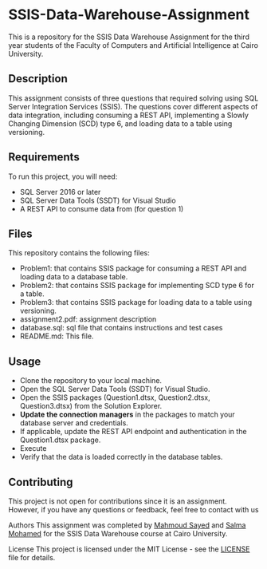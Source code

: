 # SSIS-Data-Warehouse-Assignment

This is a repository for the SSIS Data Warehouse Assignment for the third year students of the Faculty of Computers and Artificial Intelligence at Cairo University.

## Description
This assignment consists of three questions that required solving using SQL Server Integration Services (SSIS). The questions cover different aspects of data integration, including consuming a REST API, implementing a Slowly Changing Dimension (SCD) type 6, and loading data to a table using versioning.

## Requirements
To run this project, you will need:

- SQL Server 2016 or later
- SQL Server Data Tools (SSDT) for Visual Studio
- A REST API to consume data from (for question 1)

## Files
This repository contains the following files:

- Problem1: that contains SSIS package for consuming a REST API and loading data to a database table.
- Problem2: that contains SSIS package for implementing SCD type 6 for a table.
- Problem3: that contains SSIS package for loading data to a table using versioning.
- assignment2.pdf: assignment description
- database.sql: sql file that contains instructions and test cases
- README.md: This file.

## Usage
- Clone the repository to your local machine.
- Open the SQL Server Data Tools (SSDT) for Visual Studio.
- Open the SSIS packages (Question1.dtsx, Question2.dtsx, Question3.dtsx) from the Solution Explorer.
- **Update the connection managers** in the packages to match your database server and credentials.
- If applicable, update the REST API endpoint and authentication in the Question1.dtsx package.
- Execute
- Verify that the data is loaded correctly in the database tables.

## Contributing
This project is not open for contributions since it is an assignment. However, if you have any questions or feedback, feel free to contact with us

Authors
This assignment was completed by [Mahmoud Sayed](https://github.com/MahmoudSayedA/) and [Salma Mohamed](https://github.com/salma-mohamed-37) for the SSIS Data Warehouse course at Cairo University.

License
This project is licensed under the MIT License - see the [LICENSE](LICENSE) file for details.
